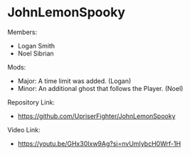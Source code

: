 # JohnLemonSpooky

Members: 
-	Logan Smith
-	Noel Sibrian
  
Mods:
-	Major: A time limit was added. (Logan)
-	Minor: An additional ghost that follows the Player. (Noel)
  
Repository Link:
-	https://github.com/UpriserFighter/JohnLemonSpooky
  
Video Link: 
-	https://youtu.be/GHx30Ixw9Ag?si=nvUmIybcH0Wrf-1H
 
